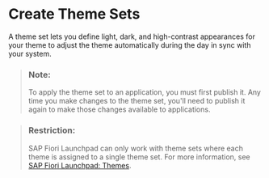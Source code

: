 <!-- loioae401a559fc1459682ce320b4e0a20c3 -->

# Create Theme Sets

A theme set lets you define light, dark, and high-contrast appearances for your theme to adjust the theme automatically during the day in sync with your system.

> ### Note:  
> To apply the theme set to an application, you must first publish it. Any time you make changes to the theme set, you'll need to publish it again to make those changes available to applications.

> ### Restriction:  
> SAP Fiori Launchpad can only work with theme sets where each theme is assigned to a single theme set. For more information, see [SAP Fiori Launchpad: Themes](https://help.sap.com/docs/ABAP_PLATFORM_NEW/a7b390faab1140c087b8926571e942b7/f30f13573623477cb66255770aabcf51.html).

